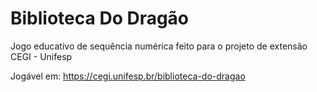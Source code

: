 # Biblioteca Do Dragão
Jogo educativo de sequência numérica feito para o projeto de extensão CEGI - Unifesp

Jogável em: https://cegi.unifesp.br/biblioteca-do-dragao
